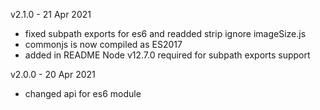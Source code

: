v2.1.0 - 21 Apr 2021
- fixed subpath exports for es6 and readded strip ignore imageSize.js
- commonjs is now compiled as ES2017
- added in README Node v12.7.0 required for subpath exports support

v2.0.0 - 20 Apr 2021
- changed api for es6 module
